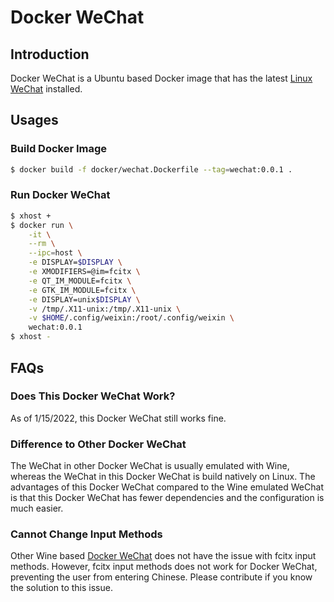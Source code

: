 # Docker WeChat

## Introduction

Docker WeChat is a Ubuntu based Docker image that has the latest [Linux WeChat](https://www.ubuntukylin.com/applications/106-cn.html) installed. 

## Usages

### Build Docker Image

```bash
$ docker build -f docker/wechat.Dockerfile --tag=wechat:0.0.1 .
```

### Run Docker WeChat

```bash
$ xhost +
$ docker run \
    -it \
    --rm \
    --ipc=host \
    -e DISPLAY=$DISPLAY \
    -e XMODIFIERS=@im=fcitx \
    -e QT_IM_MODULE=fcitx \
    -e GTK_IM_MODULE=fcitx \
    -e DISPLAY=unix$DISPLAY \
    -v /tmp/.X11-unix:/tmp/.X11-unix \
    -v $HOME/.config/weixin:/root/.config/weixin \
    wechat:0.0.1
$ xhost -
```

## FAQs

### Does This Docker WeChat Work?

As of 1/15/2022, this Docker WeChat still works fine.

### Difference to Other Docker WeChat

The WeChat in other Docker WeChat is usually emulated with Wine, whereas the WeChat in this Docker WeChat is build natively on Linux. The advantages of this Docker WeChat compared to the Wine emulated WeChat is that this Docker WeChat has fewer dependencies and the configuration is much easier.

### Cannot Change Input Methods

Other Wine based [Docker WeChat](https://hub.docker.com/r/bestwu/wechat/) does not have the issue with fcitx input methods. However, fcitx input methods does not work for Docker WeChat, preventing the user from entering Chinese. Please contribute if you know the solution to this issue.
